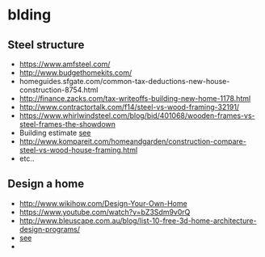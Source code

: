 # blding
Steel structure
-----------------
- https://www.amfsteel.com/
- http://www.budgethomekits.com/
- homeguides.sfgate.com/common-tax-deductions-new-house-construction-8754.html
- http://finance.zacks.com/tax-writeoffs-building-new-home-1178.html
- http://www.contractortalk.com/f14/steel-vs-wood-framing-32191/
- https://www.whirlwindsteel.com/blog/bid/401068/wooden-frames-vs-steel-frames-the-showdown
- Building estimate [see](https://www.buildingsguide.com/estimates/building-cost-estimate.php)
- http://www.kompareit.com/homeandgarden/construction-compare-steel-vs-wood-house-framing.html
- etc..

Design a home
-------------------
- http://www.wikihow.com/Design-Your-Own-Home
- https://www.youtube.com/watch?v=bZ3Sdm9v0rQ
- http://www.bleuscape.com.au/blog/list-10-free-3d-home-architecture-design-programs/
- [see](http://www.homeplans.com/house-plans/hp/catalogsearch/advanced/#criteria[hw_sq_ft][min]=900&criteria[hw_sq_ft][max]=1600&criteria[architectural_styles][]=572)
- 
